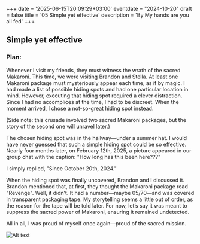 +++
date = '2025-06-15T20:09:29+03:00'
eventdate = "2024-10-20"
draft = false
title = '05 Simple yet effective'
description = 'By My hands are you all fed'
+++



## Simple yet effective

### Plan: 
Whenever I visit my friends, they must witness the wrath of the sacred Makaroni. This time, we were visiting Brandon and Stella. At least one Makaroni package must mysteriously appear each time, as if by magic. I had made a list of possible hiding spots and had one particular location in mind. However, executing that hiding spot required a clever distraction. Since I had no accomplices at the time, I had to be discreet. When the moment arrived, I chose a not-so-great hiding spot instead.

(Side note: this crusade involved two sacred Makaroni packages, but the story of the second one will unravel later.)

The chosen hiding spot was in the hallway—under a summer hat. I would have never guessed that such a simple hiding spot could be so effective. Nearly four months later, on February 12th, 2025, a picture appeared in our group chat with the caption: "How long has this been here???"

I simply replied, "Since October 20th, 2024."

When the hiding spot was finally uncovered, Brandon and I discussed it. Brandon mentioned that, at first, they thought the Makaroni package read "Revenge". Well, it didn’t. It had a number—maybe 05/70—and was covered in transparent packaging tape. My storytelling seems a little out of order, as the reason for the tape will be told later. For now, let’s say it was meant to suppress the sacred power of Makaroni, ensuring it remained undetected.

All in all, I was proud of myself once again—proud of the sacred mission.

![Alt text](/images/hatunAlla.jpg)